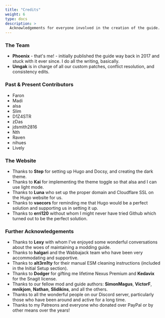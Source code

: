 ```yaml
---
title: "Credits"
weight: 6
type: docs
description: >
  Acknowledgements for everyone involved in the creation of the guide.
---
```


### The Team

- **Phoenix** - that's me! - initially published the guide way back in 2017 and stuck with it ever since. I do all the writing, basically.
- **Umgak** is in charge of all our custom patches, conflict resolution, and consistency edits.

### Past & Present Contributors

- Faron
- Madi
- alsa
- Slim
- D1Z4STR
- zDas
- jdsmith2816
- Nth
- Raven
- nihues
- Lively

### The Website

- Thanks to **Step** for setting up Hugo and Docsy, and creating the dark theme.
- Thanks to **Kai** for implementing the theme toggle so that alsa and I can use light mode.
- Thanks to **Luna** who set up the proper domain and Cloudflare SSL on the Hugo website for us.
- Thanks to **vaecors** for reminding me that Hugo would be a perfect solution and supporting us in setting it up.
- Thanks to **erri120** without whom I might never have tried Github which turned out to be the perfect solution.

### Further Acknowledgements

- Thanks to **Lexy** with whom I've enjoyed some wonderful conversations about the woes of maintaining a modding guide.
- Thanks to **halgari** and the Wabbajack team who have been very accommodating and supportive.
- Thanks to **alt3rn1ty** for their manual ESM cleaning instructions (included in the Initial Setup section).
- Thanks to **Dodger** for gifting me lifetime Nexus Premium and **Kedavix** for the Snagit license.
- Thanks to our fellow mod and guide authors: **SimonMagus**, **VictorF**, **mnikjom**, **Nathan**, **Slidikins**, and all the others.
- Thanks to all the wonderful people on our Discord server, particularly those who have been around and active for a long time.
- Thanks to my Patreons and everyone who donated over PayPal or by other means over the years!